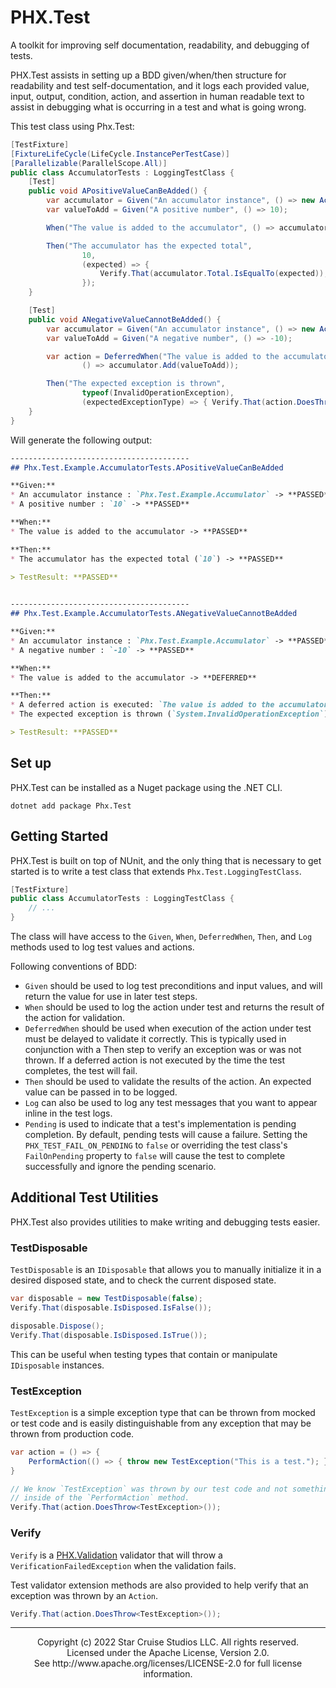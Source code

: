 # PHX.Test

A toolkit for improving self documentation, readability, and debugging of tests.

PHX.Test assists in setting up a BDD given/when/then structure for readability
and test self-documentation, and it logs each provided value, input, output,
condition, action, and assertion in human readable text to assist in debugging
what is occurring in a test and what is going wrong.

This test class using Phx.Test:

```csharp
[TestFixture]
[FixtureLifeCycle(LifeCycle.InstancePerTestCase)]
[Parallelizable(ParallelScope.All)]
public class AccumulatorTests : LoggingTestClass {
    [Test]
    public void APositiveValueCanBeAdded() {
        var accumulator = Given("An accumulator instance", () => new Accumulator());
        var valueToAdd = Given("A positive number", () => 10);

        When("The value is added to the accumulator", () => accumulator.Add(valueToAdd));

        Then("The accumulator has the expected total",
                10,
                (expected) => {
                    Verify.That(accumulator.Total.IsEqualTo(expected));
                });
    }

    [Test]
    public void ANegativeValueCannotBeAdded() {
        var accumulator = Given("An accumulator instance", () => new Accumulator());
        var valueToAdd = Given("A negative number", () => -10);

        var action = DeferredWhen("The value is added to the accumulator",
                () => accumulator.Add(valueToAdd));

        Then("The expected exception is thrown",
                typeof(InvalidOperationException),
                (expectedExceptionType) => { Verify.That(action.DoesThrow(expectedExceptionType)); });
    }
}
```

Will generate the following output:

```markdown
----------------------------------------
## Phx.Test.Example.AccumulatorTests.APositiveValueCanBeAdded

**Given:**
* An accumulator instance : `Phx.Test.Example.Accumulator` -> **PASSED**
* A positive number : `10` -> **PASSED**

**When:**
* The value is added to the accumulator -> **PASSED**

**Then:**
* The accumulator has the expected total (`10`) -> **PASSED**

> TestResult: **PASSED**

 
----------------------------------------
## Phx.Test.Example.AccumulatorTests.ANegativeValueCannotBeAdded

**Given:**
* An accumulator instance : `Phx.Test.Example.Accumulator` -> **PASSED**
* A negative number : `-10` -> **PASSED**

**When:**
* The value is added to the accumulator -> **DEFERRED**

**Then:**
* A deferred action is executed: `The value is added to the accumulator` -> **PASSED**
* The expected exception is thrown (`System.InvalidOperationException`) -> **PASSED**

> TestResult: **PASSED**
```

## Set up

PHX.Test can be installed as a Nuget package using the .NET CLI.

```shell
dotnet add package Phx.Test
```

## Getting Started

PHX.Test is built on top of NUnit, and the only thing that is necessary to get
started is to write a test class that extends `Phx.Test.LoggingTestClass`.
```csharp
[TestFixture]
public class AccumulatorTests : LoggingTestClass {
    // ...
}
```

The class will have access to the `Given`, `When`, `DeferredWhen`, `Then`, and 
`Log` methods used to log test values and actions.

Following conventions of BDD:
* `Given` should be used to log test preconditions and input values, and will
  return the value for use in later test steps.
* `When` should be used to log the action under test and returns the result of
  the action for validation.
* `DeferredWhen` should be used when execution of the action under test must be
  delayed to validate it correctly. This is typically used in conjunction with
  a Then step to verify an exception was or was not thrown. If a deferred action
  is not executed by the time the test completes, the test will fail.
* `Then` should be used to validate the results of the action. An expected value
  can be passed in to be logged.
* `Log` can also be used to log any test messages that you want to appear inline
  in the test logs.
* `Pending` is used to indicate that a test's implementation is pending 
  completion. By default, pending tests will cause a failure. Setting the
  `PHX_TEST_FAIL_ON_PENDING` to  `false` or overriding the test class's 
  `FailOnPending` property to `false` will cause the test to complete 
  successfully and ignore the pending scenario.

## Additional Test Utilities
PHX.Test also provides utilities to make writing and debugging tests easier.

### TestDisposable
`TestDisposable` is an `IDisposable` that allows you to manually initialize it
in a desired disposed state, and to check the current disposed state.

```csharp
var disposable = new TestDisposable(false);
Verify.That(disposable.IsDisposed.IsFalse());

disposable.Dispose();
Verify.That(disposable.IsDisposed.IsTrue());
```

This can be useful when testing types that contain or manipulate `IDisposable`
instances.

### TestException
`TestException` is a simple exception type that can be thrown from mocked or
test code and is easily distinguishable from any exception that may be thrown
from production code.

```csharp
var action = () => { 
    PerformAction(() => { throw new TestException("This is a test."); } 
}

// We know `TestException` was thrown by our test code and not something else
// inside of the `PerformAction` method.
Verify.That(action.DoesThrow<TestException>());
```

### Verify
`Verify` is a [PHX.Validation](https://github.com/StarCruiseStudios/PhxValidation)
validator that will throw a `VerificationFailedException` when the validation
fails.

Test validator extension methods are also provided to help verify that an
exception was thrown by an `Action`.
```csharp
Verify.That(action.DoesThrow<TestException>());
```

---

<div align="center">
Copyright (c) 2022 Star Cruise Studios LLC. All rights reserved.<br/>
Licensed under the Apache License, Version 2.0.<br/>
See http://www.apache.org/licenses/LICENSE-2.0 for full license information.<br/>
</div>